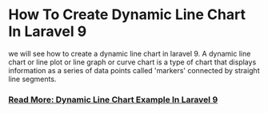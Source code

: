 # How To Create Dynamic Line Chart In Laravel 9

we will see how to create a dynamic line chart in laravel 9. A dynamic line chart or line plot or line graph or curve chart is a type of chart that displays information as a series of data points called 'markers' connected by straight line segments.

### [Read More: Dynamic Line Chart Example In Laravel 9](https://websolutionstuff.com/post/how-to-create-dynamic-line-chart-in-laravel-9)

